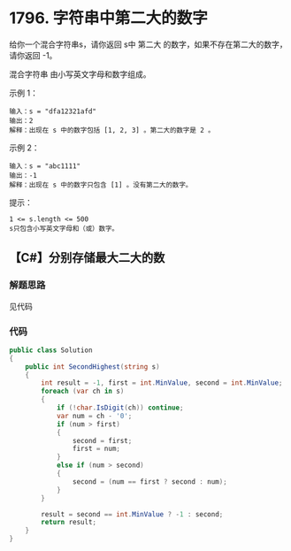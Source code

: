 # 1796. 字符串中第二大的数字
给你一个混合字符串s，请你返回 s中 第二大 的数字，如果不存在第二大的数字，请你返回 -1。

混合字符串 由小写英文字母和数字组成。

示例 1：
```
输入：s = "dfa12321afd"
输出：2
解释：出现在 s 中的数字包括 [1, 2, 3] 。第二大的数字是 2 。
```

示例 2：
```
输入：s = "abc1111"
输出：-1
解释：出现在 s 中的数字只包含 [1] 。没有第二大的数字。
```

提示：
```
1 <= s.length <= 500
s只包含小写英文字母和（或）数字。
```
## 【C#】分别存储最大二大的数
### 解题思路
见代码

### 代码

```csharp
public class Solution
{
    public int SecondHighest(string s)
    {
        int result = -1, first = int.MinValue, second = int.MinValue;
        foreach (var ch in s)
        {
            if (!char.IsDigit(ch)) continue;
            var num = ch - '0';
            if (num > first)
            {
                second = first;
                first = num;
            }
            else if (num > second)
            {
                second = (num == first ? second : num);
            }
        }

        result = second == int.MinValue ? -1 : second;
        return result;
    }
}
```
